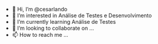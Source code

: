 - 👋 Hi, I’m @cesarlando
- 👀 I’m interested in Análise de Testes e Desenvolvimento
- 🌱 I’m currently learning Análise de Testes
- 💞️ I’m looking to collaborate on ...
- 📫 How to reach me ...

<!---
cesarlando/cesarlando is a ✨ special ✨ repository because its `README.md` (this file) appears on your GitHub profile.
You can click the Preview link to take a look at your changes.
--->
